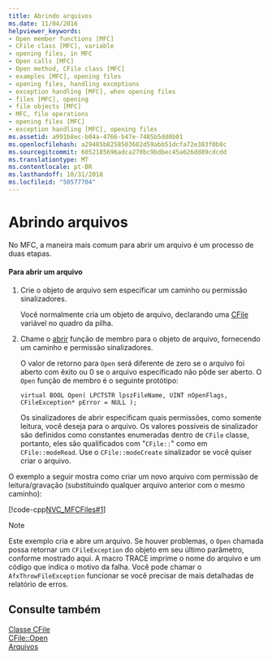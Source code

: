 ```yaml
---
title: Abrindo arquivos
ms.date: 11/04/2016
helpviewer_keywords:
- Open member functions [MFC]
- CFile class [MFC], variable
- opening files, in MFC
- Open calls [MFC]
- Open method, CFile class [MFC]
- examples [MFC], opening files
- opening files, handling exceptions
- exception handling [MFC], when opening files
- files [MFC], opening
- file objects [MFC]
- MFC, file operations
- opening files [MFC]
- exception handling [MFC], opening files
ms.assetid: a991b8ec-b04a-4766-b47e-7485b5dd0b01
ms.openlocfilehash: a29485b8258503682d59abb51dcfa72e383f0b8c
ms.sourcegitcommit: 6052185696adca270bc9bdbec45a626dd89cdcdd
ms.translationtype: MT
ms.contentlocale: pt-BR
ms.lasthandoff: 10/31/2018
ms.locfileid: "50577704"
---
```

# <a name="opening-files"></a>Abrindo arquivos

No MFC, a maneira mais comum para abrir um arquivo é um processo de duas etapas.

#### <a name="to-open-a-file"></a>Para abrir um arquivo

1. Crie o objeto de arquivo sem especificar um caminho ou permissão sinalizadores.

   Você normalmente cria um objeto de arquivo, declarando uma [CFile](../mfc/reference/cfile-class.md) variável no quadro da pilha.

1. Chame o [abrir](../mfc/reference/cfile-class.md#open) função de membro para o objeto de arquivo, fornecendo um caminho e permissão sinalizadores.

   O valor de retorno para `Open` será diferente de zero se o arquivo foi aberto com êxito ou 0 se o arquivo especificado não pôde ser aberto. O `Open` função de membro é o seguinte protótipo:

   `virtual BOOL Open( LPCTSTR lpszFileName, UINT nOpenFlags, CFileException* pError = NULL );`

   Os sinalizadores de abrir especificam quais permissões, como somente leitura, você deseja para o arquivo. Os valores possíveis de sinalizador são definidos como constantes enumeradas dentro de `CFile` classe, portanto, eles são qualificados com "`CFile::`" como em `CFile::modeRead`. Use o `CFile::modeCreate` sinalizador se você quiser criar o arquivo.

O exemplo a seguir mostra como criar um novo arquivo com permissão de leitura/gravação (substituindo qualquer arquivo anterior com o mesmo caminho):

[!code-cpp[NVC_MFCFiles#1](../atl-mfc-shared/reference/codesnippet/cpp/opening-files_1.cpp)]

> [!NOTE]
>  Este exemplo cria e abre um arquivo. Se houver problemas, o `Open` chamada possa retornar um `CFileException` do objeto em seu último parâmetro, conforme mostrado aqui. A macro TRACE imprime o nome do arquivo e um código que indica o motivo da falha. Você pode chamar o `AfxThrowFileException` funcionar se você precisar de mais detalhadas de relatório de erros.

## <a name="see-also"></a>Consulte também

[Classe CFile](../mfc/reference/cfile-class.md)<br/>
[CFile::Open](../mfc/reference/cfile-class.md#open)<br/>
[Arquivos](../mfc/files-in-mfc.md)

